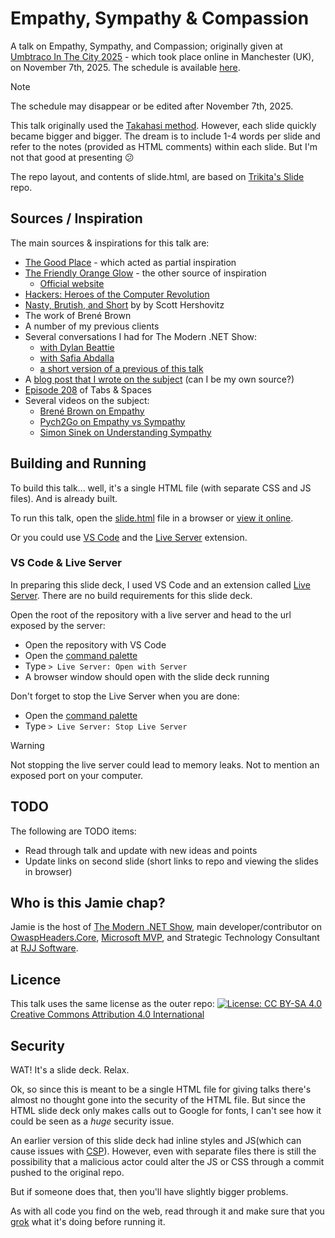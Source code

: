 # Empathy, Sympathy & Compassion

A talk on Empathy, Sympathy, and Compassion; originally given at [Umbtraco In The City 2025](https://www.umbracointhe.city/) - which took place online in Manchester (UK), on November 7th, 2025. The schedule is available [here](https://www.umbracointhe.city/schedule).

> [!NOTE]
> The schedule may disappear or be edited after November 7th, 2025.

This talk originally used the [Takahasi method](https://en.wikipedia.org/wiki/Takahashi_method). However, each slide quickly became bigger and bigger. The dream is to include 1-4 words per slide and refer to the notes (provided as HTML comments) within each slide. But I'm not that good at presenting 😕

The repo layout, and contents of slide.html, are based on [Trikita's Slide](https://github.com/trikita/slide-html) repo.

## Sources / Inspiration

The main sources & inspirations for this talk are:

- [The Good Place](https://en.wikipedia.org/wiki/The_Good_Place) - which acted as partial inspiration
- [The Friendly Orange Glow](https://app.thestorygraph.com/books/df551411-3031-411e-937c-1587da0a60ca/) - the other source of inspiration
  - [Official website](http://friendlyorangeglow.com)
- [Hackers: Heroes of the Computer Revolution](https://app.thestorygraph.com/books/3e48b2b6-1993-4cb4-b24e-9b737c980f4d)
- [Nasty, Brutish, and Short](https://app.thestorygraph.com/books/ab3810a4-6d87-42c2-bf26-1350c3cc99a1) by by Scott Hershovitz
- The work of Brené Brown
- A number of my previous clients
- Several conversations I had for The Modern .NET Show:
  - [with Dylan Beattie](https://dotnetcore.show/episode-48-rockstar-with-dylan-beatie/)
  - [with Safia Abdalla](https://dotnetcore.show/season-8/compassionate-coding-safia-abdallas-insights-on-empathy-in-open-source-development/)
  - [a short version of a previous of this talk](https://dotnetcore.show/episode-118-empathy-sympathy-and-compassion-for-our-users/)
- A [blog post that I wrote on the subject](https://rjj-software.co.uk/blog/important-skills-for-developers-empathy/) (can I be my own source?)
- [Episode 208](https://open.spotify.com/episode/25ifQbR73ybIZKW7AiU7yd) of Tabs & Spaces
- Several videos on the subject:
  - [Brené Brown on Empathy](https://www.youtube.com/watch?v=35Wt8LhoVHA)
  - [Pych2Go on Empathy vs Sympathy](https://www.youtube.com/watch?v=1Evwgu369Jw)
  - [Simon Sinek on Understanding Sympathy](https://www.youtube.com/watch?v=pi86Nr9Mdms)

## Building and Running

To build this talk... well, it's a single HTML file (with separate CSS and JS files). And is already built.

To run this talk, open the [slide.html](./slide.html) file in a browser or [view it online](https://htmlpreview.github.io/?https://github.com/jamie-taylor-rjj/Talks/blob/main/uitc-empathy-sympathy-compassion/slide.html#0).

Or you could use [VS Code](https://code.visualstudio.com/) and the [Live Server](https://marketplace.visualstudio.com/items?itemName=ritwickdey.LiveServer) extension.

### VS Code & Live Server

In preparing this slide deck, I used VS Code and an extension called [Live Server](https://marketplace.visualstudio.com/items?itemName=ritwickdey.LiveServer). There are no build requirements for this slide deck.

Open the root of the repository with a live server and head to the url exposed by the server:

- Open the repository with VS Code
- Open the [command palette](https://code.visualstudio.com/docs/getstarted/userinterface#_command-palette)
- Type `> Live Server: Open with Server`
- A browser window should open with the slide deck running

Don't forget to stop the Live Server when you are done:

- Open the [command palette](https://code.visualstudio.com/docs/getstarted/userinterface#_command-palette)
- Type `> Live Server: Stop Live Server`

> [!WARNING]
> Not stopping the live server could lead to memory leaks. Not to mention an exposed port on your computer.

## TODO

The following are TODO items:

- Read through talk and update with new ideas and points
- Update links on second slide (short links to repo and viewing the slides in browser)

## Who is this Jamie chap?

Jamie is the host of [The Modern .NET Show](https://dotnetcore.show/), main developer/contributor on [OwaspHeaders.Core](https://gaprogman.github.io/OwaspHeaders.Core/), [Microsoft MVP](https://mvp.microsoft.com/en-US/mvp/profile/0ff8fe6a-4b4c-ec11-8f8e-00224827f7fc), and Strategic Technology Consultant at [RJJ Software](https://rjj-software.co.uk/).

## Licence

This talk uses the same license as the outer repo: [![License: CC BY-SA 4.0](https://licensebuttons.net/l/by-sa/4.0/80x15.png)](https://creativecommons.org/licenses/by-sa/4.0/) [Creative Commons Attribution 4.0 International](https://choosealicense.com/licenses/cc-by-4.0/)

## Security

WAT! It's a slide deck. Relax.

Ok, so since this is meant to be a single HTML file for giving talks there's almost no thought gone into the security of the HTML file. But since the HTML slide deck only makes calls out to Google for fonts, I can't see how it could be seen as a _huge_ security issue.

An earlier version of this slide deck had inline styles and JS(which can cause issues with [CSP](https://developer.mozilla.org/en-US/docs/Web/HTTP/CSP)). However, even with separate files there is still the possibility that a malicious actor could alter the JS or CSS through a commit pushed to the original repo.

But if someone does that, then you'll have slightly bigger problems.

As with all code you find on the web, read through it and make sure that you [grok](https://en.wikipedia.org/wiki/Grok) what it's doing before running it.
